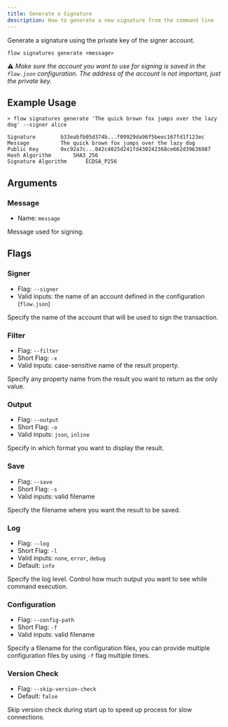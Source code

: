 ```yaml
---
title: Generate a Signature
description: How to generate a new signature from the command line
---
```


Generate a signature using the private key of the signer account.

```shell
flow signatures generate <message>  
```

⚠️ _Make sure the account you want to use for signing is saved in the `flow.json` configuration. 
The address of the account is not important, just the private key._

## Example Usage

```shell
> flow signatures generate 'The quick brown fox jumps over the lazy dog' --signer alice

Signature 		 b33eabfb05d374b...f09929da96f5beec167fd1f123ec
Message 		 The quick brown fox jumps over the lazy dog
Public Key 		 0xc92a7c...042c4025d241fd430242368ce662d39636987
Hash Algorithm 		 SHA3_256
Signature Algorithm 	 ECDSA_P256
```

## Arguments

### Message
- Name: `message`

Message used for signing.

## Flags

### Signer

- Flag: `--signer`
- Valid inputs: the name of an account defined in the configuration (`flow.json`)

Specify the name of the account that will be used to sign the transaction.

### Filter

- Flag: `--filter`
- Short Flag: `-x`
- Valid inputs: case-sensitive name of the result property.

Specify any property name from the result you want to return as the only value.

### Output

- Flag: `--output`
- Short Flag: `-o`
- Valid inputs: `json`, `inline`

Specify in which format you want to display the result.

### Save

- Flag: `--save`
- Short Flag: `-s`
- Valid inputs: valid filename

Specify the filename where you want the result to be saved.

### Log

- Flag: `--log`
- Short Flag: `-l`
- Valid inputs: `none`, `error`, `debug`
- Default: `info`

Specify the log level. Control how much output you want to see while command execution.

### Configuration

- Flag: `--config-path`
- Short Flag: `-f`
- Valid inputs: valid filename

Specify a filename for the configuration files, you can provide multiple configuration
files by using `-f` flag multiple times.

### Version Check

- Flag: `--skip-version-check`
- Default: `false`

Skip version check during start up to speed up process for slow connections.